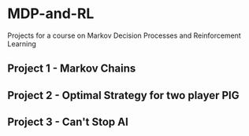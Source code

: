 # MDP-and-RL
Projects for a course on Markov Decision Processes and Reinforcement Learning

## Project 1 - Markov Chains

## Project 2 - Optimal Strategy for two player PIG

## Project 3 - Can't Stop AI
